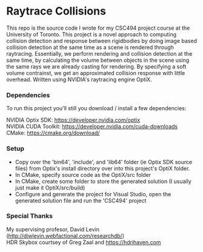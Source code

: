 # Raytrace Collisions
This repo is the source code I wrote for my CSC494 project course at the University of Toronto. This project is a novel approach to computing collision detection and response between rigidbodies by doing image based collision detection at the same time as a scene is rendered through raytracing. Essentially, we perform rendering and collision detection at the same time, by calculating the volume between objects in the scene using the same rays we are already casting for rendering. By specifying a soft volume contrainst, we get an approximated collision response with little overhead. Written using NVIDIA's raytracing engine OptiX.

### Dependencies 
To run this project you'll still you download / install a few dependencies:
  
NVIDIA Optix SDK: https://developer.nvidia.com/optix  
NVIDIA CUDA Toolkit: https://developer.nvidia.com/cuda-downloads  
CMake: https://cmake.org/download/  
  
### Setup
- Copy over the 'bin64', 'include', and 'lib64' folder (ie Optix SDK source files) from Optix's install directory over into this project's OptiX folder.
- In CMake, specify source code as the OptiX/src folder
- In CMake, create some folder to store the generated solution (I usually just make it OptiX/src/build)
- Configure and generate the project for Visual Studio, open the generated solution file and run the 'CSC494' project
  
### Special Thanks
My supervising profesor, David Levin (http://diwlevin.webfactional.com/researchdb/)  
HDR Skybox courtsey of Greg Zaal and https://hdrihaven.com  
